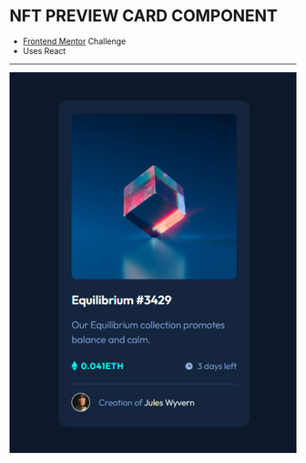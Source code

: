 # NFT PREVIEW CARD COMPONENT
- [Frontend Mentor](https://www.frontendmentor.io/) Challenge
- Uses React
---
![screenshot](image.png)